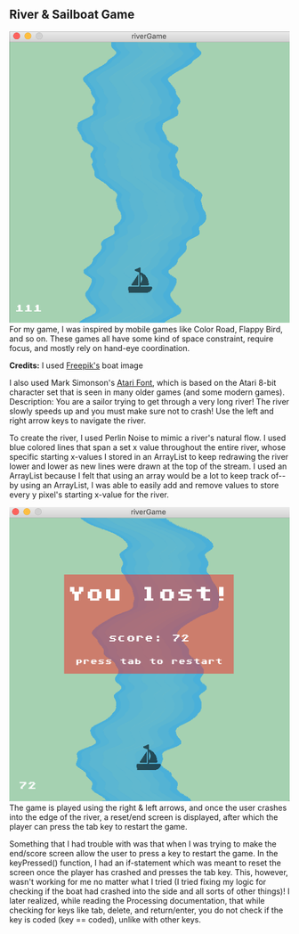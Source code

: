 ## River & Sailboat Game
![](game.png)
For my game, I was inspired by mobile games like Color Road, Flappy Bird, and so on. These games all have some kind of space constraint, require focus, and mostly rely on hand-eye coordination. 

**Credits:** 
I used [Freepik's](https://www.flaticon.com/authors/freepik) boat image

I also used Mark Simonson's [Atari Font](https://www.fontspace.com/atari-classic-font-f30342), which is based on the Atari 8-bit character set that is seen in many older games (and some modern games).
Description: You are a sailor trying to get through a very long river! 
 The river slowly speeds up and you must make sure not to crash!
 Use the left and right arrow keys to navigate the river.
 
To create the river, I used Perlin Noise to mimic a river's natural flow. I used blue colored lines that span a set x value throughout the entire river, whose specific starting x-values I stored in an ArrayList to keep redrawing the river lower and lower as new lines were drawn at the top of the stream. I used an ArrayList because I felt that using an array would be a lot to keep track of-- by using an ArrayList, I was able to easily add and remove values to store every y pixel's starting x-value for the river. 

![](gameEnd.png)
The game is played using the right & left arrows, and once the user crashes into the edge of the river, a reset/end screen is displayed, after which the player can press the tab key to restart the game.

Something that I had trouble with was that when I was trying to make the end/score screen allow the user to press a key to restart the game. In the keyPressed() function, I had an if-statement which was meant to reset the screen once the player has crashed and presses the tab key. This, however, wasn't working for me no matter what I tried (I tried fixing my logic for checking if the boat had crashed into the side and all sorts of other things)! I later realized, while reading the Processing documentation, that while checking for keys like tab, delete, and return/enter, you do not check if the key is coded (key == coded), unlike with other keys.
